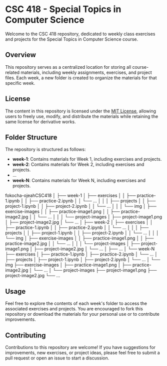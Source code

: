 # CSC 418 - Special Topics in Computer Science

Welcome to the CSC 418 repository, dedicated to weekly class exercises and projects for the Special Topics in Computer Science course.

## Overview
This repository serves as a centralized location for storing all course-related materials, including weekly assignments, exercises, and project files. Each week, a new folder is created to organize the materials for that specific week.

## License
The content in this repository is licensed under the [MIT License](LICENSE), allowing users to freely use, modify, and distribute the materials while retaining the same license for derivative works.

## Folder Structure
The repository is structured as follows:
- **week-1**: Contains materials for Week 1, including exercises and projects.
- **week-2**: Contains materials for Week 2, including exercises and projects.
- ...
- **week-N**: Contains materials for Week N, including exercises and projects.

fokocha-ojeahCSC418
│
├── week-1
│   ├── exercises
│   │   ├── practice-1.ipynb
│   │   ├── practice-2.ipynb
│   │   └── ...
│   │
│   ├── projects
│   │   ├── project-1.ipynb
│   │   ├── project-2.ipynb
│   │   └── ...
│   │
│   └── img
│       ├── exercise-images
│       │   ├── practice-image1.png
│       │   ├── practice-image2.jpg
│       │   └── ...
│       │
│       └── project-images
│           ├── project-image1.png
│           ├── project-image2.jpg
│           └── ...
│
├── week-2
│   ├── exercises
│   │   ├── practice-1.ipynb
│   │   ├── practice-2.ipynb
│   │   └── ...
│   │
│   ├── projects
│   │   ├── project-1.ipynb
│   │   ├── project-2.ipynb
│   │   └── ...
│   │
│   └── img
│       ├── exercise-images
│       │   ├── practice-image1.png
│       │   ├── practice-image2.jpg
│       │   └── ...
│       │
│       └── project-images
│           ├── project-image1.png
│           ├── project-image2.jpg
│           └── ...
│
├── ...
│
└── week-N
    ├── exercises
    │   ├── practice-1.ipynb
    │   ├── practice-2.ipynb
    │   └── ...
    │
    ├── projects
    │   ├── project-1.ipynb
    │   ├── project-2.ipynb
    │   └── ...
    │
    └── img
        ├── exercise-images
        │   ├── practice-image1.png
        │   ├── practice-image2.jpg
        │   └── ...
        │
        └── project-images
            ├── project-image1.png
            ├── project-image2.jpg
            └── ...

## Usage
Feel free to explore the contents of each week's folder to access the associated exercises and projects. You are encouraged to fork this repository or download the materials for your personal use or to contribute improvements.

## Contributing
Contributions to this repository are welcome! If you have suggestions for improvements, new exercises, or project ideas, please feel free to submit a pull request or open an issue to start a discussion.
